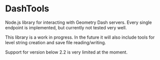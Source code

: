 # DashTools

Node.js library for interacting with Geometry Dash servers. Every single endpoint is implemented, but currently not tested very well.

This library is a work in progress. In the future it will also include tools for level string creation and save file reading/writing.

Support for version below 2.2 is very limited at the moment.
